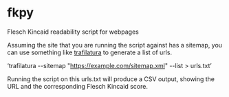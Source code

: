 # fkpy
Flesch Kincaid readability script for webpages

Assuming the site that you are running the script against has a sitemap, you can use something like [trafilatura](https://github.com/adbar/trafilatura) to generate a list of urls. 

‘trafilatura --sitemap "https://example.com/sitemap.xml" --list > urls.txt’

Running the script on this urls.txt will produce a CSV output, showing the URL and the corresponding Flesch Kincaid score.  
